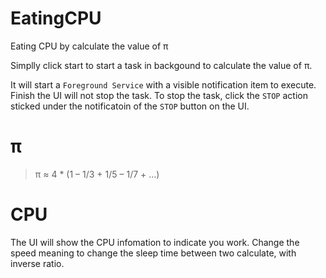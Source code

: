 # EatingCPU
Eating CPU by calculate the value of π

Simplly click start to start a task in backgound to calculate the value of π.

It will start a `Foreground Service` with a visible notification item to execute.
Finish the UI will not stop the task.
To stop the task, click the `STOP` action sticked under the notificatoin of the `STOP` button on the UI.


# π

> π ≈ 4 * (1 – 1/3 + 1/5 – 1/7 + …)


# CPU

The UI will show the CPU infomation to indicate you work.
Change the speed meaning to change the sleep time between two calculate, with inverse ratio.


